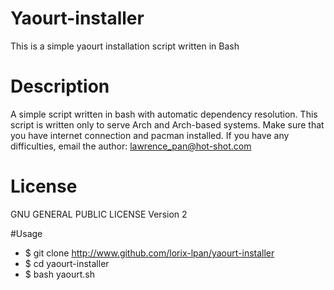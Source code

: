 # Yaourt-installer
This is a simple yaourt installation script written in Bash

# Description
A simple script written in bash with automatic dependency resolution. This script is written only to serve Arch and Arch-based systems. Make sure that you have internet connection and pacman installed. If you have any difficulties, email the author: lawrence_pan@hot-shot.com

# License
GNU GENERAL PUBLIC LICENSE Version 2

#Usage
* $ git clone http://www.github.com/lorix-lpan/yaourt-installer
* $ cd yaourt-installer
* $ bash yaourt.sh

